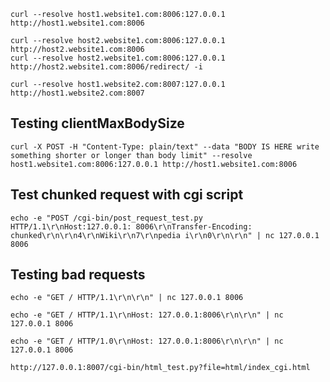```
curl --resolve host1.website1.com:8006:127.0.0.1 http://host1.website1.com:8006
```

```
curl --resolve host2.website1.com:8006:127.0.0.1 http://host2.website1.com:8006
curl --resolve host2.website1.com:8006:127.0.0.1 http://host2.website1.com:8006/redirect/ -i
```


```
curl --resolve host1.website2.com:8007:127.0.0.1 http://host1.website2.com:8007
```

## Testing clientMaxBodySize

```
curl -X POST -H "Content-Type: plain/text" --data "BODY IS HERE write something shorter or longer than body limit" --resolve host1.website1.com:8006:127.0.0.1 http://host1.website1.com:8006
```

## Test chunked request with cgi script

```
echo -e "POST /cgi-bin/post_request_test.py HTTP/1.1\r\nHost:127.0.0.1: 8006\r\nTransfer-Encoding: chunked\r\n\r\n4\r\nWiki\r\n7\r\npedia i\r\n0\r\n\r\n" | nc 127.0.0.1 8006
```

## Testing bad requests

```
echo -e "GET / HTTP/1.1\r\n\r\n" | nc 127.0.0.1 8006
```

```
echo -e "GET / HTTP/1.1\r\nHost: 127.0.0.1:8006\r\n\r\n" | nc 127.0.0.1 8006
```

```
echo -e "GET / HTTP/1.0\r\nHost: 127.0.0.1:8006\r\n\r\n" | nc 127.0.0.1 8006
```

```
http://127.0.0.1:8007/cgi-bin/html_test.py?file=html/index_cgi.html
```